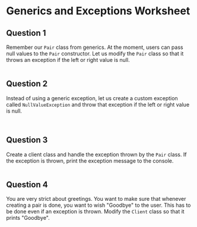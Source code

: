 # Generics and Exceptions Worksheet

## Question 1
Remember our `Pair` class from generics.
At the moment, users can pass null values to the `Pair` constructor. Let us modify the `Pair` class so that it throws an exception if the left or right value is null.

```java

```

## Question 2

Instead of using a generic exception, let us create a custom exception called `NullValueException` and throw that exception if the left or right value is null.

```java

```

```java

```

## Question 3

Create a client class and handle the exception thrown by the `Pair` class.
If the exception is thrown, print the exception message to the console.

```java

```

## Question 4

You are very strict about greetings. You want to make sure that whenever creating a pair is done, you want to wish "Goodbye" to the user. This has to be done even if an exception is thrown. Modify the `Client` class so that it prints "Goodbye".

```java

```
